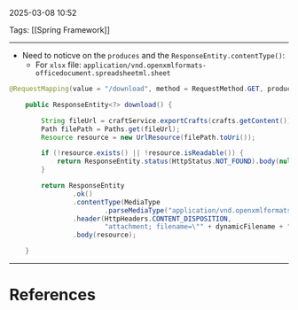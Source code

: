 2025-03-08 10:52

Tags: [[Spring Framework]] 

---
- Need to noticve on the `produces` and the `ResponseEntity.contentType()`:
	- For `xlsx` file: `application/vnd.openxmlformats-officedocument.spreadsheetml.sheet`
```java
@RequestMapping(value = "/download", method = RequestMethod.GET, produces = "application/vnd.openxmlformats-officedocument.spreadsheetml.sheet")

    public ResponseEntity<?> download() {

		String fileUrl = craftService.exportCrafts(crafts.getContent());
		Path filePath = Paths.get(fileUrl);
		Resource resource = new UrlResource(filePath.toUri());

		if (!resource.exists() || !resource.isReadable()) {
			return ResponseEntity.status(HttpStatus.NOT_FOUND).body(null);
		}

		return ResponseEntity
				.ok()
				.contentType(MediaType
						.parseMediaType("application/vnd.openxmlformats-officedocument.spreadsheetml.sheet"))
				.header(HttpHeaders.CONTENT_DISPOSITION,
						"attachment; filename=\"" + dynamicFilename + "\"; filename*=UTF-8''" + dynamicFilename)
				.body(resource);

    }
```

---
# References